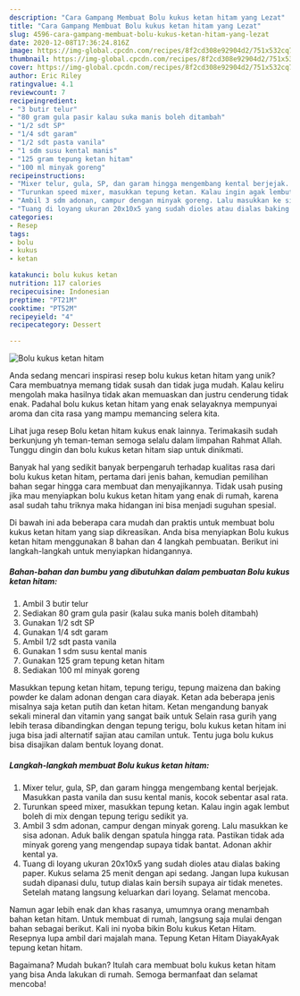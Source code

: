```yaml
---
description: "Cara Gampang Membuat Bolu kukus ketan hitam yang Lezat"
title: "Cara Gampang Membuat Bolu kukus ketan hitam yang Lezat"
slug: 4596-cara-gampang-membuat-bolu-kukus-ketan-hitam-yang-lezat
date: 2020-12-08T17:36:24.816Z
image: https://img-global.cpcdn.com/recipes/8f2cd308e92904d2/751x532cq70/bolu-kukus-ketan-hitam-foto-resep-utama.jpg
thumbnail: https://img-global.cpcdn.com/recipes/8f2cd308e92904d2/751x532cq70/bolu-kukus-ketan-hitam-foto-resep-utama.jpg
cover: https://img-global.cpcdn.com/recipes/8f2cd308e92904d2/751x532cq70/bolu-kukus-ketan-hitam-foto-resep-utama.jpg
author: Eric Riley
ratingvalue: 4.1
reviewcount: 7
recipeingredient:
- "3 butir telur"
- "80 gram gula pasir kalau suka manis boleh ditambah"
- "1/2 sdt SP"
- "1/4 sdt garam"
- "1/2 sdt pasta vanila"
- "1 sdm susu kental manis"
- "125 gram tepung ketan hitam"
- "100 ml minyak goreng"
recipeinstructions:
- "Mixer telur, gula, SP, dan garam hingga mengembang kental berjejak. Masukkan pasta vanila dan susu kental manis, kocok sebentar asal rata."
- "Turunkan speed mixer, masukkan tepung ketan. Kalau ingin agak lembut boleh di mix dengan tepung terigu sedikit ya."
- "Ambil 3 sdm adonan, campur dengan minyak goreng. Lalu masukkan ke sisa adonan. Aduk balik dengan spatula hingga rata. Pastikan tidak ada minyak goreng yang mengendap supaya tidak bantat. Adonan akhir kental ya."
- "Tuang di loyang ukuran 20x10x5 yang sudah dioles atau dialas baking paper. Kukus selama 25 menit dengan api sedang. Jangan lupa kukusan sudah dipanasi dulu, tutup dialas kain bersih supaya air tidak menetes. Setelah matang langsung keluarkan dari loyang. Selamat mencoba."
categories:
- Resep
tags:
- bolu
- kukus
- ketan

katakunci: bolu kukus ketan 
nutrition: 117 calories
recipecuisine: Indonesian
preptime: "PT21M"
cooktime: "PT52M"
recipeyield: "4"
recipecategory: Dessert

---
```



![Bolu kukus ketan hitam](https://img-global.cpcdn.com/recipes/8f2cd308e92904d2/751x532cq70/bolu-kukus-ketan-hitam-foto-resep-utama.jpg)

Anda sedang mencari inspirasi resep bolu kukus ketan hitam yang unik? Cara membuatnya memang tidak susah dan tidak juga mudah. Kalau keliru mengolah maka hasilnya tidak akan memuaskan dan justru cenderung tidak enak. Padahal bolu kukus ketan hitam yang enak selayaknya mempunyai aroma dan cita rasa yang mampu memancing selera kita.

Lihat juga resep Bolu ketan hitam kukus enak lainnya. Terimakasih sudah berkunjung yh teman-teman semoga selalu dalam limpahan Rahmat Allah. Tunggu dingin dan bolu kukus ketan hitam siap untuk dinikmati.

Banyak hal yang sedikit banyak berpengaruh terhadap kualitas rasa dari bolu kukus ketan hitam, pertama dari jenis bahan, kemudian pemilihan bahan segar hingga cara membuat dan menyajikannya. Tidak usah pusing jika mau menyiapkan bolu kukus ketan hitam yang enak di rumah, karena asal sudah tahu triknya maka hidangan ini bisa menjadi suguhan spesial.


Di bawah ini ada beberapa cara mudah dan praktis untuk membuat bolu kukus ketan hitam yang siap dikreasikan. Anda bisa menyiapkan Bolu kukus ketan hitam menggunakan 8 bahan dan 4 langkah pembuatan. Berikut ini langkah-langkah untuk menyiapkan hidangannya.

<!--inarticleads1-->

##### Bahan-bahan dan bumbu yang dibutuhkan dalam pembuatan Bolu kukus ketan hitam:

1. Ambil 3 butir telur
1. Sediakan 80 gram gula pasir (kalau suka manis boleh ditambah)
1. Gunakan 1/2 sdt SP
1. Gunakan 1/4 sdt garam
1. Ambil 1/2 sdt pasta vanila
1. Gunakan 1 sdm susu kental manis
1. Gunakan 125 gram tepung ketan hitam
1. Sediakan 100 ml minyak goreng


Masukkan tepung ketan hitam, tepung terigu, tepung maizena dan baking powder ke dalam adonan dengan cara diayak. Ketan ada beberapa jenis misalnya saja ketan putih dan ketan hitam. Ketan mengandung banyak sekali mineral dan vitamin yang sangat baik untuk Selain rasa gurih yang lebih terasa dibandingkan dengan tepung terigu, bolu kukus ketan hitam ini juga bisa jadi alternatif sajian atau camilan untuk. Tentu juga bolu kukus bisa disajikan dalam bentuk loyang donat. 

<!--inarticleads2-->

##### Langkah-langkah membuat Bolu kukus ketan hitam:

1. Mixer telur, gula, SP, dan garam hingga mengembang kental berjejak. Masukkan pasta vanila dan susu kental manis, kocok sebentar asal rata.
1. Turunkan speed mixer, masukkan tepung ketan. Kalau ingin agak lembut boleh di mix dengan tepung terigu sedikit ya.
1. Ambil 3 sdm adonan, campur dengan minyak goreng. Lalu masukkan ke sisa adonan. Aduk balik dengan spatula hingga rata. Pastikan tidak ada minyak goreng yang mengendap supaya tidak bantat. Adonan akhir kental ya.
1. Tuang di loyang ukuran 20x10x5 yang sudah dioles atau dialas baking paper. Kukus selama 25 menit dengan api sedang. Jangan lupa kukusan sudah dipanasi dulu, tutup dialas kain bersih supaya air tidak menetes. Setelah matang langsung keluarkan dari loyang. Selamat mencoba.


Namun agar lebih enak dan khas rasanya, umumnya orang menambah bahan ketan hitam. Untuk membuat di rumah, langsung saja mulai dengan bahan sebagai berikut. Kali ini nyoba bikin Bolu kukus Ketan Hitam. Resepnya lupa ambil dari majalah mana. Tepung Ketan Hitam DiayakAyak tepung ketan hitam. 

Bagaimana? Mudah bukan? Itulah cara membuat bolu kukus ketan hitam yang bisa Anda lakukan di rumah. Semoga bermanfaat dan selamat mencoba!
